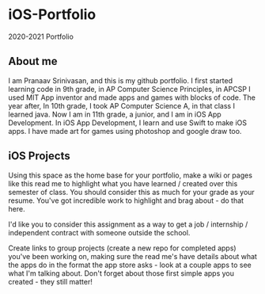 # iOS-Portfolio
2020-2021 Portfolio

## About me
I am Pranaav Srinivasan, and this is my github portfolio. I first started learning code in 9th grade, in AP Computer Science Principles, in APCSP I used MIT App inventor and made apps and games with blocks of code. The year after, In 10th grade, I took AP Computer Science A, in that class I learned java. Now I am in 11th grade, a junior, and I am in iOS App Development. In iOS App Development, I learn and use Swift to make iOS apps. I have made art for games using photoshop and google draw too.

## iOS Projects



Using this space as the home base for your portfolio, make a wiki or pages like this read me to highlight what you have learned / created over this semester of class. You should consider this as much for your grade as your resume. You've got incredible work to highlight and brag about - do that here. 

I'd like you to consider this assignment as a way to get a job / internship / independent contract with someone outside the school.

Create links to group projects (create a new repo for completed apps) you've been working on, making sure the read me's have details about what the apps do in the format the app store asks - look at a couple apps to see what I'm talking about. Don't forget about those first simple apps you created - they still matter!

